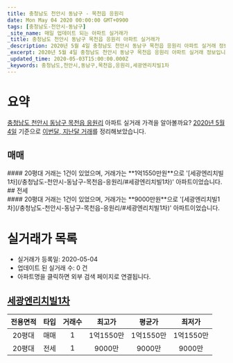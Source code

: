 ```yaml
---
title: 충청남도 천안시 동남구 - 목천읍 응원리
date: Mon May 04 2020 00:00:00 GMT+0900
tags: [충청남도-천안시-동남구]
_site_name: 매일 업데이트 되는 아파트 실거래가
_title: 충청남도 천안시 동남구 목천읍 응원리 아파트 실거래가
_description: 2020년 5월 4일 충청남도 천안시 동남구 목천읍 응원리 아파트 실거래 정보입니다. 1건 아파트 정보가 있습니다.
_excerpt: 2020년 5월 4일 충청남도 천안시 동남구 목천읍 응원리 아파트 실거래 정보입니다. 1건 아파트 정보가 있습니다.
_updated_time: 2020-05-03T15:00:00.000Z
_keywords: 충청남도,천안시,동남구,목천읍,응원리,세광엔리치빌1차
---
```





# 요약
<ins>충청남도 천안시 동남구 목천읍 응원리</ins> 아파트 실거래 가격을 알아볼까요? <ins>2020년 5월 4일</ins> 기준으로 <ins>이번달, 지난달 거래</ins>를 정리해보았습니다.

## 매매
<div class="container">
<div class="twelve columns" markdown="1">
#### 20평대
거래는 1건이 있었으며, 거래가는 **1억1550만원**으로 '[세광엔리치빌1차](/충청남도-천안시-동남구-목천읍-응원리/#세광엔리치빌1차)' 아파트이었습니다.
</div>
</div>
## 전세
<div class="container">
<div class="twelve columns" markdown="1">
#### 20평대
거래는 1건이 있었으며, 거래가는 **9000만원**으로 '[세광엔리치빌1차](/충청남도-천안시-동남구-목천읍-응원리/#세광엔리치빌1차)' 아파트이었습니다.
</div>
</div>



# 실거래가 목록
- 실거래가 등록일: 2020-05-04
- 업데이트 된 실거래 수: 0 건
- 아파트명을 클릭하면 외부 검색 페이지로 연결됩니다.

## [세광엔리치빌1차](#세광엔리치빌1차)

|전용면적|타입|거래수|최고가|평균가|최저가|
|:---:|:---:|:---:|:---:|:---:|:---:|
|20평대|<span class="deal-type-1">매매</span>|1|1억1550만|1억1550만|1억1550만|
|20평대|<span class="deal-type-2">전세</span>|1|9000만|9000만|9000만|

<br/>



